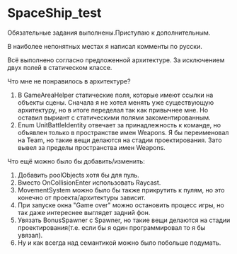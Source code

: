 # SpaceShip_test
Обязательные задания выполнены.Приступаю к дополнительным.

В наиболее непонятных местах я написал комменты по русски.
 
Всё выполнено согласно предложенной архитектуре. За исключением двух полей в статическом классе.

Что мне не понравилось в архитектуре?
1) В GameAreaHelper статические поля, которые имеют ссылки на объекты сцены.
   Сначала я не хотел менять уже существующую архитектуру, но в итоге переделал так как привычнее мне. 
   Но оставил выриант с статическими полями закоментированным. 
2) Enum UnitBattleIdentity отвечает за принадлежность к команде, но объявлен только в пространстве имен Weapons.
   Я бы переименовал на Team, но такие вещи делаются на стадии проектирования. Зато вывел за пределы пространства имен Weapons.

Что ещё можно было бы добавить/изменить:
1) Добавить poolObjects хотя бы для пуль.
2) Вместо OnCollisionEnter использовать Raycast. 
3) MovementSystem можно было бы также прикрутить к пулям, но это конечно от проекта/архитектуры зависит.  
4) При запуске окна "Game over" можно остановить процесс игры, но так даже интереснее выглядет задний фон.
5) Увязать BonusSpawner c Spawner, но такие вещи делаются на стадии проектирования(т.е. если бы я один программировал то я бы увязал). 
6) Ну и как всегда над семантикой можно было побольше подумать.

